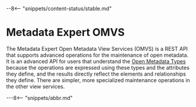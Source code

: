 <!-- SPDX-License-Identifier: CC-BY-4.0 -->
<!-- Copyright Contributors to the Egeria project. -->

--8<-- "snippets/content-status/stable.md"

# Metadata Expert OMVS

The Metadata Expert Open Metadata View Services (OMVS) is a REST API that supports advanced operations for the maintenance of open metadata.  It is an advanced API for users that understand the [Open Metadata Types](/types) because the operations are expressed using these types and the attributes they define, and the results directly reflect the elements and relationships they define.  There are simpler, more specialized maintenance operations in the other view services.



---8<-- "snippets/abbr.md"






